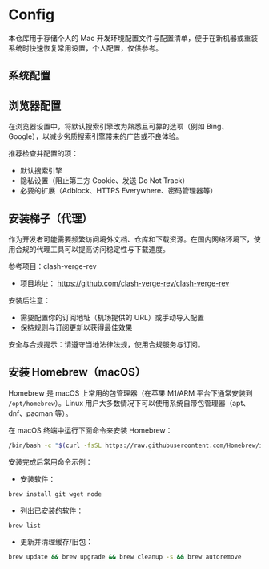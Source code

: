 # Config

本仓库用于存储个人的 Mac 开发环境配置文件与配置清单，便于在新机器或重装系统时快速恢复常用设置，个人配置，仅供参考。

## 系统配置

## 浏览器配置

在浏览器设置中，将默认搜索引擎改为熟悉且可靠的选项（例如 Bing、Google），以减少劣质搜索引擎带来的广告或不良体验。

推荐检查并配置的项：

- 默认搜索引擎
- 隐私设置（阻止第三方 Cookie、发送 Do Not Track）
- 必要的扩展（Adblock、HTTPS Everywhere、密码管理器等）

## 安装梯子（代理）

作为开发者可能需要频繁访问境外文档、仓库和下载资源。在国内网络环境下，使用合规的代理工具可以提高访问稳定性与下载速度。

参考项目：clash-verge-rev

- 项目地址： https://github.com/clash-verge-rev/clash-verge-rev

安装后注意：

- 需要配置你的订阅地址（机场提供的 URL）或手动导入配置
- 保持规则与订阅更新以获得最佳效果

安全与合规提示：请遵守当地法律法规，使用合规服务与订阅。

## 安装 Homebrew（macOS）

Homebrew 是 macOS 上常用的包管理器（在苹果 M1/ARM 平台下通常安装到 `/opt/homebrew`）。Linux 用户大多数情况下可以使用系统自带包管理器（apt、dnf、pacman 等）。

在 macOS 终端中运行下面命令来安装 Homebrew：

```bash
/bin/bash -c "$(curl -fsSL https://raw.githubusercontent.com/Homebrew/install/HEAD/install.sh)"
```

安装完成后常用命令示例：

- 安装软件：

```bash
brew install git wget node
```

- 列出已安装的软件：

```bash
brew list
```

- 更新并清理缓存/旧包：

```bash
brew update && brew upgrade && brew cleanup -s && brew autoremove
```
